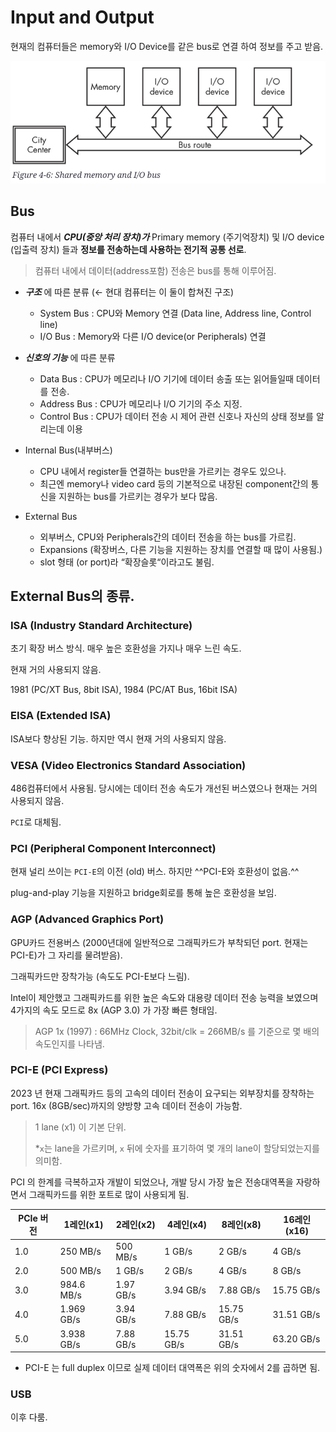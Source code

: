 # Input and Output

현재의 컴퓨터들은 memory와 I/O Device를 같은 bus로 연결 하여 정보를 주고 받음.

![](./img/shared_memory_io_bus.jpeg)

## Bus

컴퓨터 내에서  ***CPU(중앙 처리 장치)가*** Primary memory (주기억장치) 및 I/O device (입출력 장치) 들과 **정보를 전송하는데 사용하는 전기적 공통 선로**.

> 컴퓨터 내에서 데이터(address포함) 전송은 bus를 통해 이루어짐.
> 

- ***구조*** 에 따른 분류 (← 현대 컴퓨터는 이 둘이 합쳐진 구조)
    - System Bus : CPU와 Memory 연결 (Data line, Address line, Control line)
    - I/O Bus : Memory와 다른 I/O device(or Peripherals) 연결
- ***신호의 기능*** 에 따른 분류
    - Data Bus : CPU가 메모리나 I/O 기기에 데이터 송출 또는 읽어들일때 데이터를 전송.
    - Address Bus : CPU가 메모리나 I/O 기기의 주소 지정.
    - Control Bus : CPU가 데이터 전송 시 제어 관련 신호나 자신의 상태 정보를 알리는데 이용

- Internal Bus(내부버스)
    - CPU 내에서 register들 연결하는 bus만을 가르키는 경우도 있으나.
    - 최근엔 memory나 video card 등의 기본적으로 내장된 component간의 통신을 지원하는 bus를 가르키는 경우가 보다 많음.
- External Bus 
    - 외부버스, CPU와 Peripherals간의 데이터 전송을 하는 bus를 가르킴.
    - Expansions (확장버스, 다른 기능을 지원하는 장치를 연결할 때 많이 사용됨.)
    - slot 형태 (or port)라 “확장슬롯“이라고도 불림.


## External Bus의 종류.

### ISA (Industry Standard Architecture)

초기 확장 버스 방식. 매우 높은 호환성을 가지나 매우 느린 속도.

현재 거의 사용되지 않음.

1981 (PC/XT Bus, 8bit ISA), 1984 (PC/AT Bus, 16bit ISA)

### EISA (Extended ISA)

ISA보다 향상된 기능. 하지만 역시 현재 거의 사용되지 않음.

### VESA (Video Electronics Standard Association)

486컴퓨터에서 사용됨. 당시에는 데이터 전송 속도가 개선된 버스였으나 현재는 거의 사용되지 않음. 

`PCI`로 대체됨.

### PCI (Peripheral Component Interconnect)

현재 널리 쓰이는 `PCI-E`의 이전 (old) 버스. 하지만 ^^PCI-E와 호환성이 없음.^^

plug-and-play 기능을 지원하고 bridge회로를 통해 높은 호환성을 보임.

### AGP (Advanced Graphics Port)

GPU카드 전용버스 (2000년대에 일반적으로 그래픽카드가 부착되던 port. 현재는 PCI-E)가 그 자리를 물려받음).

그래픽카드만 장착가능 (속도도 PCI-E보다 느림).

Intel이 제안했고 그래픽카드를 위한 높은 속도와 대용량 데이터 전송 능력을 보였으며 4가지의 속도 모드로  8x (AGP 3.0) 가 가장 빠른 형태임. 

> AGP 1x (1997) : 66MHz Clock, 32bit/clk = 266MB/s 
를 기준으로 몇 배의 속도인지를 나타냄.
> 

### PCI-E (PCI Express)

2023 년 현재 그래픽카드 등의 고속의 데이터 전송이 요구되는 외부장치를 장착하는 port. 16x (8GB/sec)까지의 양방향 고속 데이터 전송이 가능함. 

> 1 lane (x1) 이 기본 단위.
> 
> *`x`는 lane을 가르키며, `x` 뒤에 숫자를 표기하여 몇 개의 lane이 할당되었는지를 의미함.

PCI 의 한계를 극복하고자 개발이 되었으나, 개발 당시 가장 높은 전송대역폭을 자랑하면서 그래픽카드를 위한 포트로 많이 사용되게 됨.

| PCIe 버전 | 1레인(x1) | 2레인(x2) | 4레인(x4) | 8레인(x8) | 16레인(x16) |
| --- | --- | --- | --- | --- | --- |
| 1.0 | 250 MB/s | 500 MB/s | 1 GB/s | 2 GB/s | 4 GB/s |
| 2.0 | 500 MB/s | 1 GB/s | 2 GB/s | 4 GB/s | 8 GB/s |
| 3.0 | 984.6 MB/s | 1.97 GB/s | 3.94 GB/s | 7.88 GB/s | 15.75 GB/s |
| 4.0 | 1.969 GB/s | 3.94 GB/s | 7.88 GB/s | 15.75 GB/s | 31.51 GB/s |
| 5.0 | 3.938 GB/s | 7.88 GB/s | 15.75 GB/s | 31.51 GB/s | 63.20 GB/s |

* PCI-E 는 full duplex 이므로 실제 데이터 대역폭은 위의 숫자에서 2를 곱하면 됨.

### USB

이후 다룸.